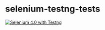 # selenium-testng-tests


[![Selenium 4.0 with Testng](https://github.com/ISanjeevKumar/cypress-e2e-tests/actions/workflows/seleniumTests.yml/badge.svg)](https://github.com/ISanjeevKumar/cypress-e2e-tests/actions/workflows/seleniumTests.yml)
